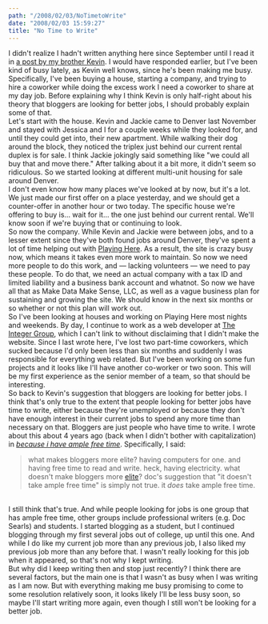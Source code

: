 ```yaml
---
path: "/2008/02/03/NoTimetoWrite" 
date: "2008/02/03 15:59:27" 
title: "No Time to Write" 
---
```

I didn't realize I hadn't written anything here since September until I read it in <a href="http://www.sidewalktheory.com/node/399">a post by my brother Kevin</a>. I would have responded earlier, but I've been kind of busy lately, as Kevin well knows, since he's been making me busy. Specifically, I've been buying a house, starting a company, and trying to hire a coworker while doing the excess work I need a coworker to share at my day job. Before explaining why I think Kevin is only half-right about his theory that bloggers are looking for better jobs, I should probably explain some of that.<br>Let's start with the house. Kevin and Jackie came to Denver last November and stayed with Jessica and I for a couple weeks while they looked for, and until they could get into, their new apartment. While walking their dog around the block, they noticed the triplex just behind our current rental duplex is for sale. I think Jackie jokingly said something like "we could all buy that and move there." After talking about it a bit more, it didn't seem so ridiculous. So we started looking at different multi-unit housing for sale around Denver.<br>I don't even know how many places we've looked at by now, but it's a lot. We just made our first offer on a place yesterday, and we should get a counter-offer in another hour or two today. The specific house we're offering to buy is&#8230; wait for it&#8230; the one just behind our current rental. We'll know soon if we're buying that or continuing to look.<br>So now the company. While Kevin and Jackie were between jobs, and to a lesser extent since they've both found jobs around Denver, they've spent a lot of time helping out with <a href="http://playinghere.com/">Playing Here</a>. As a result, the site is crazy busy now, which means it takes even more work to maintain. So now we need more people to do this work, and &#8212; lacking volunteers &#8212; we need to pay these people. To do that, we need an actual company with a tax ID and limited liability and a business bank account and whatnot. So now we have all that as Make Data Make Sense, LLC, as well as a vague business plan for sustaining and growing the site. We should know in the next six months or so whether or not this plan will work out.<br>So I've been looking at houses and working on Playing Here most nights and weekends. By day, I continue to work as a web developer at <a href="http://integer.com/">The Integer Group</a>, which I can't link to without disclaiming that I didn't make the website. Since I last wrote here, I've lost two part-time coworkers, which sucked because I'd only been less than six months and suddenly I was responsible for everything web related. But I've been working on some fun projects and it looks like I'll have another co-worker or two soon. This will be my first experience as the senior member of a team, so that should be interesting.<br>So back to Kevin's suggestion that bloggers are looking for better jobs. I think that's only true to the extent that people looking for better jobs have time to write, either because they're unemployed or because they don't have enough interest in their current jobs to spend any more time than necessary on that. Bloggers are just people who have time to write. I wrote about this about 4 years ago (back when I didn't bother with capitalization) in <cite><a href="http://typewriting.org/2003/09/04/because_i_have_ample_free_time/#content">because i have ample free time</a></cite>. Specifically, I said:<br><blockquote>what makes bloggers more elite? having computers for one. and having free time to read and write. heck, having electricity. what doesn't make bloggers more <a href="http://www.globalrichlist.com/">elite</a>? doc's suggestion that "it doesn't take ample free time" is simply not true. it *does* take ample free time.</blockquote><br>I still think that's true. And while people looking for jobs is one group that has ample free time, other groups include professional writers (e.g. Doc Searls) and students. I started blogging as a student, but I continued blogging through my first several jobs out of college, up until this one. And while I do like my current job more than any previous job, I also liked my previous job more than any before that. I wasn't really looking for this job when it appeared, so that's not why I kept writing.<br>But why did I keep writing then and stop just recently? I think there are several factors, but the main one is that I wasn't as busy when I was writing as I am now. But with everything making me busy promising to come to some resolution relatively soon, it looks likely I'll be less busy soon, so maybe I'll start writing more again, even though I still won't be looking for a better job.